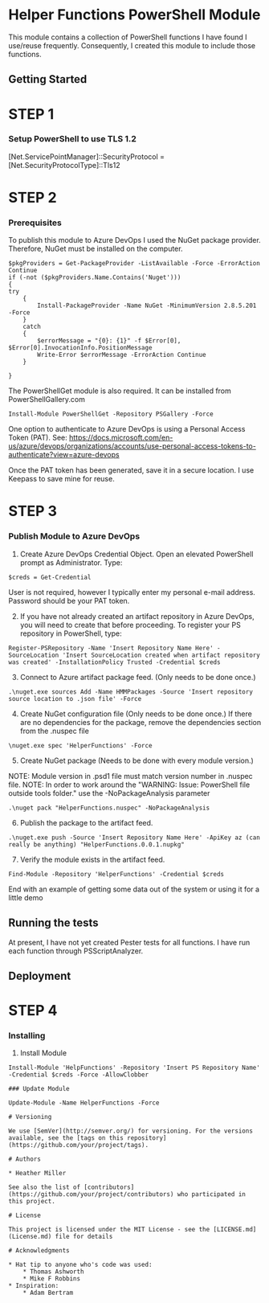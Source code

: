 # Helper Functions PowerShell Module

This module contains a collection of PowerShell functions I have found I use/reuse frequently. Consequently, I created this module to include those functions.

## Getting Started

# STEP 1
### Setup PowerShell to use TLS 1.2
[Net.ServicePointManager]::SecurityProtocol = [Net.SecurityProtocolType]::Tls12

# STEP 2
### Prerequisites
To publish this module to Azure DevOps I used the NuGet package provider. Therefore, NuGet must be installed on the computer.

```
$pkgProviders = Get-PackageProvider -ListAvailable -Force -ErrorAction Continue
if (-not ($pkgProviders.Name.Contains('Nuget')))
{
try
	{
		Install-PackageProvider -Name NuGet -MinimumVersion 2.8.5.201 -Force
	}
	catch
	{
		$errorMessage = "{0}: {1}" -f $Error[0], $Error[0].InvocationInfo.PositionMessage
		Write-Error $errorMessage -ErrorAction Continue
	}
	
}
```

The PowerShellGet module is also required. It can be installed from PowerShellGallery.com

```
Install-Module PowerShellGet -Repository PSGallery -Force
```

One option to authenticate to Azure DevOps is using a Personal Access Token (PAT). See:
https://docs.microsoft.com/en-us/azure/devops/organizations/accounts/use-personal-access-tokens-to-authenticate?view=azure-devops

Once the PAT token has been generated, save it in a secure location. I use Keepass to save mine for reuse.

# STEP 3
### Publish Module to Azure DevOps

1. Create Azure DevOps Credential Object. Open an elevated PowerShell prompt as Administrator. Type:

```
$creds = Get-Credential
```
User is not required, however I typically enter my personal e-mail address.
Password should be your PAT token.

2. If you have not already created an artifact repository in Azure DevOps, you will need to create that before proceeding. To register your PS repository in PowerShell, type:

```
Register-PSRepository -Name 'Insert Repository Name Here' -SourceLocation 'Insert SourceLocation created when artifact repository was created' -InstallationPolicy Trusted -Credential $creds
```

3. Connect to Azure artifact package feed. (Only needs to be done once.)

```
.\nuget.exe sources Add -Name HMMPackages -Source 'Insert repository source location to .json file' -Force
```

4. Create NuGet configuration file (Only needs to be done once.) If there are no dependencies for the package, remove the dependencies section from the .nuspec file

```
\nuget.exe spec 'HelperFunctions' -Force
```

5.  Create NuGet package (Needs to be done with every module version.) 

NOTE: Module version in .psd1 file must match version number in .nuspec file.
NOTE: In order to work around  the "WARNING: Issue: PowerShell file outside tools folder." use the -NoPackageAnalysis parameter

```
.\nuget pack "HelperFunctions.nuspec" -NoPackageAnalysis
```

6. Publish the package to the artifact feed.

```
.\nuget.exe push -Source 'Insert Repository Name Here' -ApiKey az (can really be anything) "HelperFunctions.0.0.1.nupkg"
```

7. Verify the module exists in the artifact feed.

```
Find-Module -Repository 'HelperFunctions' -Credential $creds
```
End with an example of getting some data out of the system or using it for a little demo

## Running the tests

At present, I have not yet created Pester tests for all functions. I have run each function through PSScriptAnalyzer.

## Deployment

# STEP 4
### Installing
1. Install Module

```
Install-Module 'HelpFunctions' -Repository 'Insert PS Repository Name' -Credential $creds -Force -AllowClobber

### Update Module

Update-Module -Name HelperFunctions -Force

# Versioning

We use [SemVer](http://semver.org/) for versioning. For the versions available, see the [tags on this repository](https://github.com/your/project/tags). 

# Authors

* Heather Miller

See also the list of [contributors](https://github.com/your/project/contributors) who participated in this project.

# License

This project is licensed under the MIT License - see the [LICENSE.md](License.md) file for details

# Acknowledgments

* Hat tip to anyone who's code was used:
	* Thomas Ashworth
	* Mike F Robbins
* Inspiration:
	* Adam Bertram
